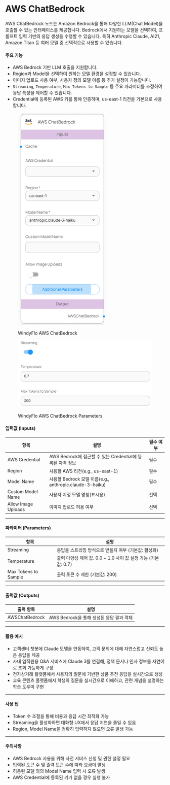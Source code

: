# AWS ChatBedrock

AWS ChatBedrock 노드는 Amazon Bedrock을 통해 다양한 LLM(Chat Model)을 호출할 수 있는 인터페이스를 제공합니다. Bedrock에서 지원하는 모델을 선택하여, 프롬프트 입력 기반의 응답 생성을 수행할 수 있습니다. 특히 Anthropic Claude, AI21, Amazon Titan 등 여러 모델 중 선택적으로 사용할 수 있습니다.

#### 주요 기능

* AWS Bedrock 기반 LLM 호출을 지원합니다.
* Region과 Model을 선택하여 원하는 모델 환경을 설정할 수 있습니다.
* 이미지 업로드 사용 여부, 사용자 정의 모델 이름 등 추가 설정이 가능합니다.
* `Streaming`, `Temperature`, `Max Tokens to Sample` 등 주요 파라미터를 조정하여 응답 특성을 제어할 수 있습니다.
* Credential에 등록된 AWS 키를 통해 인증하며, us-east-1 리전을 기본으로 사용합니다.

<figure><img src="../../../.gitbook/assets/스크린샷 2025-05-12 095414.png" alt=""><figcaption><p>WindyFlo AWS ChatBedrock</p></figcaption></figure>

<figure><img src="../../../.gitbook/assets/스크린샷 2025-05-12 095423.png" alt=""><figcaption><p>WindyFlo AWS ChatBedrock Parameters</p></figcaption></figure>

#### 입력값 (Inputs)

| 항목                  | 설명                                                | 필수 여부 |
| ------------------- | ------------------------------------------------- | ----- |
| AWS Credential      | AWS Bedrock에 접근할 수 있는 Credential에 등록된 자격 정보       | 필수    |
| Region              | 사용할 AWS 리전(e.g., us-east-1)                       | 필수    |
| Model Name          | 사용할 Bedrock 모델 이름(e.g., anthropic.claude-3-haiku) | 필수    |
| Custom Model Name   | 사용자 지정 모델 명칭(표시용)                                 | 선택    |
| Allow Image Uploads | 이미지 업로드 허용 여부                                     | 선택    |

***

#### 파라미터 (Parameters)

| 항목                   | 설명                                            |
| -------------------- | --------------------------------------------- |
| Streaming            | 응답을 스트리밍 방식으로 받을지 여부 (기본값: 활성화)               |
| Temperature          | 출력 다양성 제어 값. 0.0 \~ 1.0 사이 값 설정 가능 (기본값: 0.7) |
| Max Tokens to Sample | 출력 토큰 수 제한 (기본값: 200)                         |

***

#### 출력값 (Outputs)

| 출력 항목          | 설명                           |
| -------------- | ---------------------------- |
| AWSChatBedrock | AWS Bedrock을 통해 생성된 응답 결과 객체 |

***

#### 활용 예시

* 고객센터 챗봇에 Claude 모델을 연동하여, 고객 문의에 대해 자연스럽고 신뢰도 높은 응답을 제공
* 사내 임직원용 Q\&A 서비스에 Claude 3를 연결해, 정책 문서나 인사 정보를 자연어로 조회 가능하게 구성
* 전자상거래 플랫폼에서 사용자의 질문에 기반한 상품 추천 응답을 실시간으로 생성
* 교육 콘텐츠 플랫폼에서 학생의 질문을 실시간으로 이해하고, 관련 개념을 설명하는 학습 도우미 구현

***

#### 사용 팁

* Token 수 조절을 통해 비용과 응답 시간 최적화 가능
* Streaming을 활성화하면 대화형 UX에서 응답 지연을 줄일 수 있음
* Region, Model Name을 정확히 입력하지 않으면 오류 발생 가능

***

#### 주의사항

* AWS Bedrock 사용을 위해 사전 서비스 신청 및 권한 설정 필요
* 입력된 토큰 수 및 출력 토큰 수에 따라 요금이 발생
* 허용된 모델 외의 Model Name 입력 시 오류 발생
* AWS Credential에 등록된 키가 없을 경우 실행 불가
